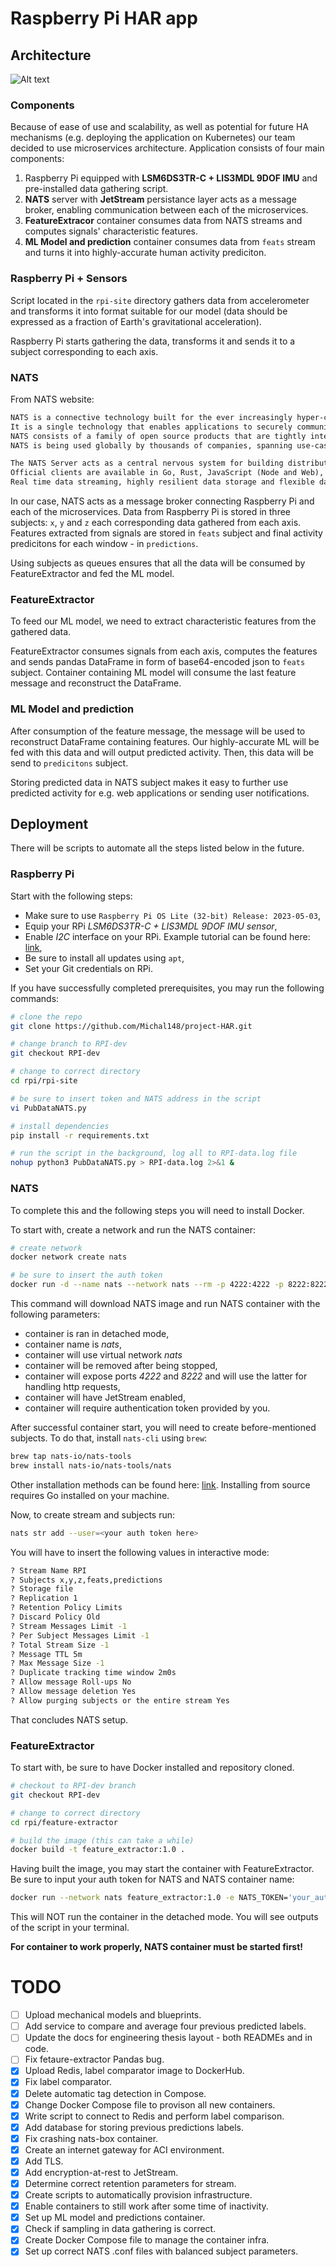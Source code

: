 # Raspberry Pi HAR app
## Architecture

![Alt text](img/rpi-arch.png)

### Components
Because of ease of use and scalability, as well as potential for future HA mechanisms (e.g. deploying the application on Kubernetes) our team decided to use microservices architecture. Application consists of four main components:

1. Raspberry Pi equipped with **LSM6DS3TR-C + LIS3MDL 9DOF IMU** and pre-installed data gathering script.
2. **NATS** server with **JetStream** persistance layer acts as a message broker, enabling communication between each of the microservices.
3. **FeatureExtracor** container consumes data from NATS streams and computes signals' characteristic features.
4. **ML Model and prediction** container consumes data from `feats` stream and turns it into highly-accurate human activity prediciton.

### Raspberry Pi + Sensors
Script located in the `rpi-site` directory gathers data from accelerometer and transforms it into format suitable for our model (data should be expressed as a fraction of Earth's gravitational acceleration).

Raspberry Pi starts gathering the data, transforms it and sends it to a subject corresponding to each axis.

### NATS
From NATS website:

```txt
NATS is a connective technology built for the ever increasingly hyper-connected world. 
It is a single technology that enables applications to securely communicate across any combination of cloud vendors, on-premise, edge, web and mobile, and devices. 
NATS consists of a family of open source products that are tightly integrated but can be deployed easily and independently. 
NATS is being used globally by thousands of companies, spanning use-cases including microservices, edge computing, mobile, IoT and can be used to augment or replace traditional messaging.

The NATS Server acts as a central nervous system for building distributed applications. 
Official clients are available in Go, Rust, JavaScript (Node and Web), TypeScript (Deno), Python, Java, C#, C, Ruby, Elixir and a CLI in addition to 30+ community-contributed clients. 
Real time data streaming, highly resilient data storage and flexible data retrieval are supported through JetStream, the next generation streaming platform built into the NATS server.
```

In our case, NATS acts as a message broker connecting Raspberry Pi and each of the microservices. Data from Raspberry Pi is stored in three subjects: `x`, `y` and `z` each corresponding data gathered from each axis. Features extracted from signals are stored in `feats` subject and final activity predicitons for each window - in `predictions`.

Using subjects as queues ensures that all the data will be consumed by FeatureExtractor and fed the ML model.

### FeatureExtractor
To feed our ML model, we need to extract characteristic features from the gathered data. 

FeatureExtractor consumes signals from each axis, computes the features and sends pandas DataFrame in form of base64-encoded json to `feats` subject. Container containing ML model will consume the last feature message and reconstruct the DataFrame.

### ML Model and prediction
After consumption of the feature message, the message will be used to reconstruct DataFrame containing features. Our highly-accurate ML will be fed with this data and will output predicted activity. Then, this data will be send to `predicitons` subject.

Storing predicted data in NATS subject makes it easy to further use predicted activity for e.g. web applications or sending user notifications.

## Deployment
There will be scripts to automate all the steps listed below in the future.

### Raspberry Pi
Start with the following steps:

- Make sure to use `Raspberry Pi OS Lite (32-bit) Release: 2023-05-03`,
- Equip your RPi *LSM6DS3TR-C + LIS3MDL 9DOF IMU sensor*,
- Enable *I2C* interface on your RPi. Example tutorial can be found here: [link](https://www.raspberrypi-spy.co.uk/2014/11/enabling-the-i2c-interface-on-the-raspberry-pi/),
- Be sure to install all updates using `apt`,
- Set your Git credentials on RPi.


If you have successfully completed prerequisites, you may run the following commands:

```bash
# clone the repo 
git clone https://github.com/Michal148/project-HAR.git

# change branch to RPI-dev
git checkout RPI-dev

# change to correct directory 
cd rpi/rpi-site

# be sure to insert token and NATS address in the script
vi PubDataNATS.py

# install dependencies
pip install -r requirements.txt

# run the script in the background, log all to RPI-data.log file
nohup python3 PubDataNATS.py > RPI-data.log 2>&1 &
```

### NATS
To complete this and the following steps you will need to install Docker. 

To start with, create a network and run the NATS container:

```bash
# create network
docker network create nats

# be sure to insert the auth token
docker run -d --name nats --network nats --rm -p 4222:4222 -p 8222:8222 nats --http_port 8222 -js --auth <insert auth token here>
```

This command will download NATS image and run NATS container with the following parameters:

- container is ran in detached mode,
- container name is *nats*,
- container will use virtual network *nats*
- container will be removed after being stopped,
- container will expose ports *4222* and *8222* and will use the latter for handling http requests,
- container will have JetStream enabled,
- container will require authentication token provided by you.

After successful container start, you will need to create before-mentioned subjects. To do that, install `nats-cli` using `brew`:

```bash
brew tap nats-io/nats-tools
brew install nats-io/nats-tools/nats
```

Other installation methods can be found here: [link](https://github.com/nats-io/natscli#installation). Installing from source requires Go installed on your machine.

Now, to create stream and subjects run:

```bash
nats str add --user=<your auth token here>
```

You will have to insert the following values in interactive mode:

```bash
? Stream Name RPI
? Subjects x,y,z,feats,predictions
? Storage file
? Replication 1
? Retention Policy Limits
? Discard Policy Old
? Stream Messages Limit -1
? Per Subject Messages Limit -1
? Total Stream Size -1
? Message TTL 5m
? Max Message Size -1
? Duplicate tracking time window 2m0s
? Allow message Roll-ups No
? Allow message deletion Yes
? Allow purging subjects or the entire stream Yes
```

That concludes NATS setup.

### FeatureExtractor
To start with, be sure to have Docker installed and repository cloned.

```bash
# checkout to RPI-dev branch
git checkout RPI-dev

# change to correct directory
cd rpi/feature-extractor

# build the image (this can take a while)
docker build -t feature_extractor:1.0 .
```

Having built the image, you may start the container with FeatureExtractor. Be sure to input your auth token for NATS and NATS container name:

```bash
docker run --network nats feature_extractor:1.0 -e NATS_TOKEN='your_auth_token_here' -e NATS_ADDRESS='nats_container_name_here'
```

This will NOT run the container in the detached mode. You will see outputs of the script in your terminal. 

**For container to work properly, NATS container must be started first!**

# TODO
- [ ] Upload mechanical models and blueprints.
- [ ] Add service to compare and average four previous predicted labels.
- [ ] Update the docs for engineering thesis layout - both READMEs and in code.
- [ ] Fix fetaure-extractor Pandas bug.
- [x] Upload Redis, label comparator image to DockerHub.
- [x] Fix label comparator.
- [x] Delete automatic tag detection in Compose.
- [x] Change Docker Compose file to provison all new containers.
- [x] Write script to connect to Redis and perform label comparison.
- [x] Add database for storing previous predictions labels.
- [x] Fix crashing nats-box container.
- [x] Create an internet gateway for ACI environment.
- [x] Add TLS.
- [x] Add encryption-at-rest to JetStream.
- [x] Determine correct retention parameters for stream.
- [x] Create scripts to automatically provision infrastructure.
- [x] Enable containers to still work after some time of inactivity.
- [x] Set up ML model and predictions container.
- [x] Check if sampling in data gathering is correct.
- [x] Create Docker Compose file to manage the container infra.
- [x] Set up correct NATS .conf files with balanced subject parameters.